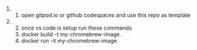 1. 1. open gitpod.io or github codespaces and use this repo as template
2. 2. once vs code is setup run these commands
   3. docker build -t my-chromebrew-image .
   4. docker run -it my-chromebrew-image
